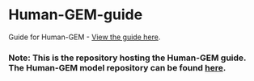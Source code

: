 # Human-GEM-guide
Guide for Human-GEM - [View the guide here]().

### Note: This is the repository hosting the Human-GEM **guide**. The Human-GEM **model** repository can be found [here](https://github.com/SysBioChalmers/Human-GEM).



